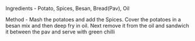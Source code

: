 Ingredients - Potato, Spices, Besan, Bread(Pav), Oil

Method - Mash the potatoes and add the Spices.
        Cover the potatoes in a besan mix and then deep fry in oil.
        Next remove it from the oil and sandwich it between the pav and serve with green chilli
        
